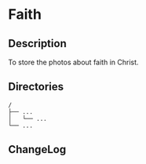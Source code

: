 # Faith

## Description

To store the photos about faith in Christ.


## Directories

```
/
├── ...
│   └── ...
└── ...
```


## ChangeLog

